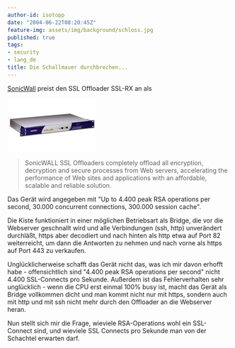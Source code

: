 ```yaml
---
author-id: isotopp
date: "2004-06-22T08:20:45Z"
feature-img: assets/img/background/schloss.jpg
published: true
tags:
- security
- lang_de
title: Die Schallmauer durchbrechen...
---
```

[SonicWall](http://www.sonicwall.com/products/sslrx.html) preist den SSL Offloader SSL-RX an als 

![](/uploads/sonicwall_rx.jpg)

> SonicWALL SSL Offloaders completely offload all encryption, decryption and secure processes from Web servers, accelerating the performance of Web sites and applications with an affordable, scalable and reliable solution.

Das Gerät wird angegeben mit "Up to 4.400 peak RSA operations per second, 30.000 concurrent connections, 300.000 session cache".

Die Kiste funktioniert in einer möglichen Betriebsart als Bridge, die vor die Webserver geschnallt wird und alle Verbindungen (ssh, http) unverändert durchläßt, https aber decodiert und nach hinten als http etwa auf Port 82 weiterreicht, um dann die Antworten zu nehmen und nach vorne als https auf Port 443 zu verkaufen.

Unglücklicherweise schafft das Gerät nicht das, was ich mir davon erhofft habe - offensichtlich sind "4.400 peak RSA operations per second" nicht 4.400 SSL-Connects pro Sekunde. Außerdem ist das Fehlerverhalten sehr unglücklich - wenn die CPU erst einmal 100% busy ist, macht das Gerät als Bridge vollkommen dicht und man kommt nicht nur mit https, sondern auch mit http und mit ssh nicht mehr durch den Offloader an die Webserver heran.

Nun stellt sich mir die Frage, wieviele RSA-Operations wohl ein SSL-Connect sind, und wieviele SSL Connects pro Sekunde man von der Schachtel erwarten darf.
